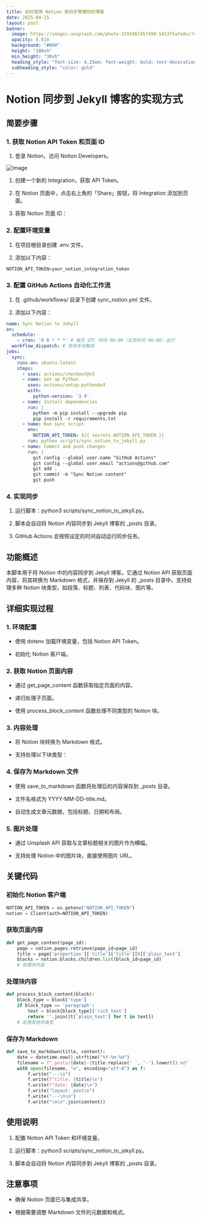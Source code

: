 ```yaml
---
title: 如何使用 Notion 来同步管理你的博客
date: 2025-04-25
layout: post
banner:
  image: https://images.unsplash.com/photo-1591067457498-5013f5afe0cc?crop=entropy&cs=tinysrgb&fit=max&fm=jpg&ixid=M3w2OTIwMzJ8MHwxfHJhbmRvbXx8fHx8fHx8fDE3NDU2MDU3MDl8&ixlib=rb-4.0.3&q=80&w=1080
  opacity: 0.618
  background: "#000"
  height: "100vh"
  min_height: "38vh"
  heading_style: "font-size: 4.25em; font-weight: bold; text-decoration: underline"
  subheading_style: "color: gold"
---
```


# Notion 同步到 Jekyll 博客的实现方式

## 简要步骤

### 1. 获取 Notion API Token 和页面 ID

1. 登录 Notion，访问 Notion Developers。

![image](https://prod-files-secure.s3.us-west-2.amazonaws.com/a7a0cc5a-89b9-4cda-8686-1fba0ca52f40/d19c1afe-dea5-4312-9333-786b0ba83054/image.png?X-Amz-Algorithm=AWS4-HMAC-SHA256&X-Amz-Content-Sha256=UNSIGNED-PAYLOAD&X-Amz-Credential=ASIAZI2LB4665JTIMGL7%2F20250425%2Fus-west-2%2Fs3%2Faws4_request&X-Amz-Date=20250425T182828Z&X-Amz-Expires=3600&X-Amz-Security-Token=IQoJb3JpZ2luX2VjEJr%2F%2F%2F%2F%2F%2F%2F%2F%2F%2FwEaCXVzLXdlc3QtMiJIMEYCIQC%2F8gMx6IjqkxHf2AzWXMLiMrn7BXfwvkebNld2Puxk0wIhAIxz1JO%2FGKV4QE%2B8MMiQkOh6QTX01F8qt642y95%2BBzkaKv8DCDMQABoMNjM3NDIzMTgzODA1IgyVP98HPknstKQVBS8q3AMEPAGept%2Bv%2F%2FELCnPnELwSpmT4EP7wAAsHsocki9zJUaNajn1K6npfflviYE7WMVrUuBed20ozxnHqeUOGl8jKnWYpP0n6AFMLvNJQoAG8vtgB%2B%2FxfIpcWALkRpKpN8RMq8cCZop2Vhd1vUYNi6yzrsdlCfzYy9igAjvLVeMlVz6DYDSMC5PsfKY9s2Gppj8Fr0aXqn1SOr99yGyVh0eKYNWdL32%2BbSKU91WQ48pIAkCk7QIa8nxVHNgba1b9O0dKCLVw1BRHch65yz2MPx8dOvjJwGrsKIDflYMfyJ9lZDN9RdlceEyHxHxTJYHnAOpVE3kDU02VP%2FmTvP090nKOECKunEa7nEmqqjDkBd7mrcE0Dd0ps7W7knAi8BUzykZI4pJOy6dzSkTKDspn3hbjzA5vXv8fcXvxw5j6jPppoIMzZgerFEOeLUuEPr2J8kDmWpI6wiMVcTpzQxZpvvBE3WyJqK0k88kfDT3f9kEbKpGgqRU8n0kLgaF%2BnqY4yZSrZG3yI%2FjF%2Fid09%2FHiZ%2FGiO27HVFUAUvHSLktP5wtuc1kQ0Yoj9ASe43hSPCS5TrVZRuVLKd%2BQqIwj2bTuAeqJCjsBtrtpNMRV2Kt6MC16pgIM3b7BLHMqRL7pWsDDenK%2FABjqkAY%2F7Nd1j7a6%2FVLoiWuSdWX4pc5hjlv%2B%2B4EwRKuXMU%2FBu4svbqaqNIAq0EsT0ScEVhSV8U%2FCmfgEQkCLyQnmU6kUcmcn0hT%2F%2FowjW6oY3rlhvCp38UrTYDSSTO1%2Bmh1aBobBsMT4pzoLQdU9ZovQJROIUJz2xQWFt88vrX6BiDl3q2wkLkeiGBbA%2FC45lzLdQbqgveiIEQ9OTsgPGCMB9oadYq0ub&X-Amz-Signature=db80c4f6c64b695fc16e4542bb11a016aa6c79877246f5542e063ea4d38e7d90&X-Amz-SignedHeaders=host&x-id=GetObject)

1. 创建一个新的 Integration，获取 API Token。

1. 在 Notion 页面中，点击右上角的「Share」按钮，将 Integration 添加到页面。

1. 获取 Notion 页面 ID：


### 2. 配置环境变量

1. 在项目根目录创建 .env 文件。

1. 添加以下内容：

```javascript
NOTION_API_TOKEN=your_notion_integration_token
```

### 3. 配置 GitHub Actions 自动化工作流

1. 在 .github/workflows/ 目录下创建 sync_notion.yml 文件。

1. 添加以下内容：

```yaml
name: Sync Notion to Jekyll
on:
  schedule:
    - cron: '0 0 * * *' # 每天 UTC 时间 00:00（北京时间 08:00）运行
  workflow_dispatch: # 支持手动触发
jobs:
  sync:
    runs-on: ubuntu-latest
    steps:
      - uses: actions/checkout@v3
      - name: Set up Python
        uses: actions/setup-python@v4
        with:
          python-version: '3.9'
      - name: Install dependencies
        run: |
          python -m pip install --upgrade pip
          pip install -r requirements.txt
      - name: Run sync script
        env:
          NOTION_API_TOKEN: ${{ secrets.NOTION_API_TOKEN }}
        run: python scripts/sync_notion_to_jekyll.py
      - name: Commit and push changes
        run: |
          git config --global user.name "GitHub Actions"
          git config --global user.email "actions@github.com"
          git add .
          git commit -m "Sync Notion content"
          git push
```

### 4. 实现同步

1. 运行脚本：python3 scripts/sync_notion_to_jekyll.py。

1. 脚本会自动将 Notion 内容同步到 Jekyll 博客的 _posts 目录。

1. GitHub Actions 会按照设定的时间自动运行同步任务。

## 功能概述

本脚本用于将 Notion 中的内容同步到 Jekyll 博客。它通过 Notion API 获取页面内容，将其转换为 Markdown 格式，并保存到 Jekyll 的 _posts 目录中。支持处理多种 Notion 块类型，如段落、标题、列表、代码块、图片等。

## 详细实现过程

### 1. 环境配置

- 使用 dotenv 加载环境变量，包括 Notion API Token。

- 初始化 Notion 客户端。

### 2. 获取 Notion 页面内容

- 通过 get_page_content 函数获取指定页面的内容。

- 递归处理子页面。

- 使用 process_block_content 函数处理不同类型的 Notion 块。

### 3. 内容处理

- 将 Notion 块转换为 Markdown 格式。

- 支持处理以下块类型：


### 4. 保存为 Markdown 文件

- 使用 save_to_markdown 函数将处理后的内容保存到 _posts 目录。

- 文件名格式为 YYYY-MM-DD-title.md。

- 自动生成文章元数据，包括标题、日期和布局。

### 5. 图片处理

- 通过 Unsplash API 获取与文章标题相关的图片作为横幅。

- 支持处理 Notion 中的图片块，直接使用图片 URL。

## 关键代码

### 初始化 Notion 客户端

```python
NOTION_API_TOKEN = os.getenv("NOTION_API_TOKEN")
notion = Client(auth=NOTION_API_TOKEN)
```

### 获取页面内容

```python
def get_page_content(page_id):
    page = notion.pages.retrieve(page_id=page_id)
    title = page['properties']['title']['title'][0]['plain_text']
    blocks = notion.blocks.children.list(block_id=page_id)
    # 处理块内容
```

### 处理块内容

```python
def process_block_content(block):
    block_type = block['type']
    if block_type == 'paragraph':
        text = block[block_type]['rich_text']
        return ''.join([t['plain_text'] for t in text])
    # 处理其他块类型
```

### 保存为 Markdown

```python
def save_to_markdown(title, content):
    date = datetime.now().strftime("%Y-%m-%d")
    filename = f"_posts/{date}-{title.replace(' ', '-').lower()}.md"
    with open(filename, "w", encoding="utf-8") as f:
        f.write("---\n")
        f.write(f"title: {title}\n")
        f.write(f"date: {date}\n")
        f.write("layout: post\n")
        f.write("---\n\n")
        f.write("\n\n".join(content))
```

## 使用说明

1. 配置 Notion API Token 和环境变量。

1. 运行脚本：python3 scripts/sync_notion_to_jekyll.py。

1. 脚本会自动将 Notion 内容同步到 Jekyll 博客的 _posts 目录。

## 注意事项

- 确保 Notion 页面已与集成共享。

- 根据需要调整 Markdown 文件的元数据和格式。